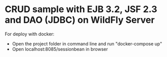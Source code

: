 # CRUD sample with EJB 3.2, JSF 2.3 and DAO (JDBC) on WildFly Server
For deploy with docker:
  - Open the project folder in command line and run  "docker-compose up"
  - Open localhost:8085/sessionbean in browser
